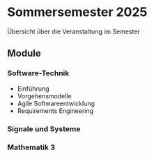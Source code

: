 # Sommersemester 2025

Übersicht über die Veranstaltung im Semester

## Module

### Software-Technik

- Einführung
- Vorgehensmodelle
- Agile Softwareentwicklung
- Requirements Engineering

### Signale und Systeme

### Mathematik 3
